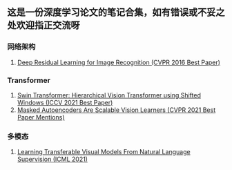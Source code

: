 ## 这是一份深度学习论文的笔记合集，如有错误或不妥之处欢迎指正交流呀


### 网络架构
1. [Deep Residual Learning for Image Recognition (CVPR 2016 Best Paper)](https://zhuanlan.zhihu.com/p/469618725)

### Transformer
1. [Swin Transformer: Hierarchical Vision Transformer using Shifted Windows (ICCV 2021 Best Paper)](https://zhuanlan.zhihu.com/p/469360918/)
2. [Masked Autoencoders Are Scalable Vision Learners (CVPR 2021 Best Paper Mentions)](https://zhuanlan.zhihu.com/p/469514863/)

### 多模态
1. [Learning Transferable Visual Models From Natural Language Supervision (ICML 2021)](https://zhuanlan.zhihu.com/p/469580915/)

